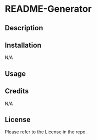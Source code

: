 # README-Generator

## Description


## Installation

N/A

## Usage



## Credits

N/A

## License

Please refer to the License in the repo.
